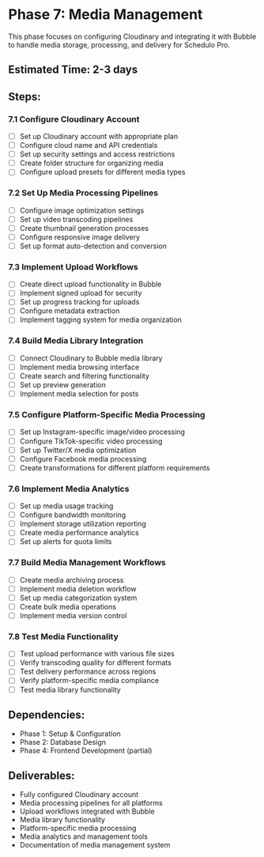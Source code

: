 # Phase 7: Media Management

This phase focuses on configuring Cloudinary and integrating it with Bubble to handle media storage, processing, and delivery for Schedulo Pro.

## Estimated Time: 2-3 days

## Steps:

### 7.1 Configure Cloudinary Account

- [ ] Set up Cloudinary account with appropriate plan
- [ ] Configure cloud name and API credentials
- [ ] Set up security settings and access restrictions
- [ ] Create folder structure for organizing media
- [ ] Configure upload presets for different media types

### 7.2 Set Up Media Processing Pipelines

- [ ] Configure image optimization settings
- [ ] Set up video transcoding pipelines
- [ ] Create thumbnail generation processes
- [ ] Configure responsive image delivery
- [ ] Set up format auto-detection and conversion

### 7.3 Implement Upload Workflows

- [ ] Create direct upload functionality in Bubble
- [ ] Implement signed upload for security
- [ ] Set up progress tracking for uploads
- [ ] Configure metadata extraction
- [ ] Implement tagging system for media organization

### 7.4 Build Media Library Integration

- [ ] Connect Cloudinary to Bubble media library
- [ ] Implement media browsing interface
- [ ] Create search and filtering functionality
- [ ] Set up preview generation
- [ ] Implement media selection for posts

### 7.5 Configure Platform-Specific Media Processing

- [ ] Set up Instagram-specific image/video processing
- [ ] Configure TikTok-specific video processing
- [ ] Set up Twitter/X media optimization
- [ ] Configure Facebook media processing
- [ ] Create transformations for different platform requirements

### 7.6 Implement Media Analytics

- [ ] Set up media usage tracking
- [ ] Configure bandwidth monitoring
- [ ] Implement storage utilization reporting
- [ ] Create media performance analytics
- [ ] Set up alerts for quota limits

### 7.7 Build Media Management Workflows

- [ ] Create media archiving process
- [ ] Implement media deletion workflow
- [ ] Set up media categorization system
- [ ] Create bulk media operations
- [ ] Implement media version control

### 7.8 Test Media Functionality

- [ ] Test upload performance with various file sizes
- [ ] Verify transcoding quality for different formats
- [ ] Test delivery performance across regions
- [ ] Verify platform-specific media compliance
- [ ] Test media library functionality

## Dependencies:
- Phase 1: Setup & Configuration
- Phase 2: Database Design
- Phase 4: Frontend Development (partial)

## Deliverables:
- Fully configured Cloudinary account
- Media processing pipelines for all platforms
- Upload workflows integrated with Bubble
- Media library functionality
- Platform-specific media processing
- Media analytics and management tools
- Documentation of media management system
